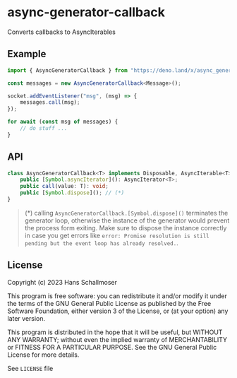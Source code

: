 # async-generator-callback

Converts callbacks to AsyncIterables

## Example

```typescript
import { AsyncGeneratorCallback } from "https://deno.land/x/async_generator_callback";

const messages = new AsyncGeneratorCallback<Message>();

socket.addEventListener("msg", (msg) => {
    messages.call(msg);
});

for await (const msg of messages) {
    // do stuff ...
}
```

## API

```typescript
class AsyncGeneratorCallback<T> implements Disposable, AsyncIterable<T> {
    public [Symbol.asyncIterator](): AsyncIterator<T>;
    public call(value: T): void;
    public [Symbol.dispose](); // (*)
}
```

> (*) calling `AsyncGeneratorCallback.[Symbol.dispose]()` terminates the
> generator loop, otherwise the instance of the generator would prevent the
> process form exiting. Make sure to dispose the instance correctly in case you
> get errors like
> `error: Promise resolution is still pending but the event loop has already resolved.`.

## License

Copyright (c) 2023 Hans Schallmoser

This program is free software: you can redistribute it and/or modify it under
the terms of the GNU General Public License as published by the Free Software
Foundation, either version 3 of the License, or (at your option) any later
version.

This program is distributed in the hope that it will be useful, but WITHOUT ANY
WARRANTY; without even the implied warranty of MERCHANTABILITY or FITNESS FOR A
PARTICULAR PURPOSE. See the GNU General Public License for more details.

See `LICENSE` file

